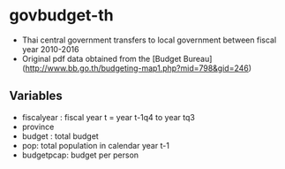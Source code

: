# govbudget-th
- Thai central government transfers to local government between fiscal year 2010-2016
- Original pdf data obtained from the [Budget Bureau] (http://www.bb.go.th/budgeting-map1.php?mid=798&gid=246)

## Variables
- fiscalyear : fiscal year t = year t-1q4 to year tq3
- province
- budget : total budget
- pop: total population in calendar year t-1
- budgetpcap: budget per person


